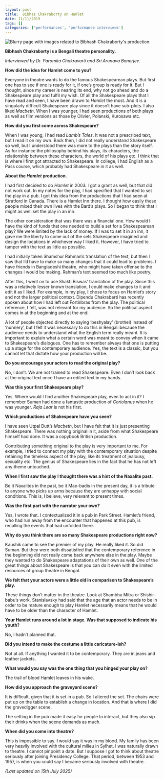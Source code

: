 ```yaml
---
layout: post
title:  Bibhas Chakraborty on Hamlet
date: 11/11/2019
tags: []
categories: ['performances', 'performance interviews']
---
```


<img src="https://drive.google.com/file/d/1I0vY5An2woxuZKIFnKx6xx0saJzB3qMc/view?usp=drive_link" class="rounded float-left" alt="Blurry page with images related to Bibhash Chakraborty's production">

**Bibhash Chakraborty is a Bengali theatre personality.**

*Interviewed by Dr. Paromita Chakravarti and Sri Arunava Banerjee.*

**How did the idea for Hamlet come to you?**

Everyone in theatre wants to do the famous Shakespearean plays. But first one has to see if one is ready for it, if one’s group is ready for it. But I thought, since my career is nearing its end, why not go ahead and do a Shakespeare play and fulfil my wish. Of all the Shakespeare plays that I have read and seen, I have been drawn to *Hamlet* the most. And it is a singularly difficult Shakespeare play since it doesn’t have sub-plots. I also liked *Macbeth*. When I was younger, I had seen productions of both plays as well as film versions as those by Olivier, Polanski, Kurosawa etc.

**How did you first come across Shakespeare?**

When I was young, I had read *Lamb’s Tales*. It was not a prescribed text, but I read it on my own. Back then, I did not really understand Shakespeare so well, but I understood there was more to the plays than the story itself. As for instance the philosophy behind his plays, its characters, the relationship between these characters, the world of his plays etc. I think that is where I first got attracted to Shakespeare. In college, I had English as a Pass course, which probably had Shakespeare in it as well.

**About the _Hamlet_ production.**

I had first decided to do *Hamlet* in 2003. I got a grant as well, but that did not work out. In my notes for the play, I had specified that I wanted to set the play in a pub. I got this idea from the productions that I had seen at Stratford in Canada. There is a Hamlet Inn there. I thought how easily these people mixed their own lives with the Bard’s plays. So I began to think that I might as well set the play in an inn.

The other consideration that was there was a financial one. How would I have the kind of funds that one needed to build a set for a Shakespearean play? We were limited by the lack of money. If I was to set it in an inn, it gave me the liberty to come out of the sets Shakespeare imagined and design the locations in whichever way I liked it. However, I have tried to tamper with the text as little as possible.

I had initially taken Shamshur Rahman’s translation of the text, but then I saw that I’d have to make so many changes that it could lead to problems. I have friends in Bangladeshi theatre, who might have taken offense to the changes I would be making. Rahman’s text seemed too much like poetry.

After this, I went on to use Shakti Biswas’ translation of the play. Since this was a relatively lesser known translation, I could make changes to it and edit it as I liked. For example, in my play, I chose to focus on Hamlet’s story and not the larger political context. Dipendu Chakrabarti has recently spoken about how I had left out Fortinbras from the play. The political reference, I felt, was not relevant for my audience. So the political aspect comes in at the beginning and at the end.

A lot of people objected directly to saying ‘beshyalay’ (brothel) instead of ‘nunnery’, but I felt it was necessary to do this in Bengali because the audience needs to understand what the English term really meant. It is important to explain what a certain word was meant to convey when it came to Shakespeare’s dialogues. One has to remember always that one is putting up a stage for the contemporary audience. Yes, the text is a classic, but you cannot let that dictate how your production will be.

**Do you encourage your actors to read the original play?**

No, I don’t. We are not trained to read Shakespeare. Even I don’t look back at the original text once I have an edited text in my hands.

**Was this your first Shakespeare play?**

Yes. Where would I find another Shakespeare play, even to act in it? I remember Suman had done a fantastic production of *Coriolanus* when he was younger. *Raja Lear* is not his first.

**Which productions of Shakespeare have you seen?**

I have seen Utpal Dutt’s *Macbeth*, but I have felt that it is just presenting Shakespeare. There was nothing original in it, aside from what Shakespeare himself had done. It was a copybook British production.

Contributing something original to the play is very important to me. For example, I tried to connect my play with the contemporary situation despite retaining the timeless aspect of the play, like its treatment of jealousy, sexuality etc. The genius of Shakespeare lies in the fact that he has not left any theme untouched.

**When I first saw the play I thought there was a hint of the Naxalite past.**

Be it Naxalites in the past, be it Mao-badis in the present day, it is a tribute to anyone who picks up arms because they are unhappy with social conditions. This is, I believe, very relevant to present times.

**Was the first part with the narrator your own?**

Yes, I wrote that. I contextualized it in a pub in Park Street. Hamlet’s friend, who had run away from the encounter that happened at this pub, is recalling the events that had unfolded there.

**Why do you think there are so many Shakespeare productions right now?**

Kaushik came to see the premier of my play. He really liked it. So did Suman. But they were both dissatisfied that the contemporary reference in the beginning did not really come back anywhere else in the play. Maybe they wanted to do Shakespeare adaptations of their own as well. One of the great things about Shakespeare is that you can do it even with the limited resources of group theatre in Bengal.

**We felt that your actors were a little old in comparison to Shakespeare’s play.**

These things don’t matter in the theatre. Look at Shambhu Mitra or Shishir-babu’s work. Stanislavsky had said that the age that an actor needs to be in order to be mature enough to play Hamlet necessarily means that he would have to be older than the character of Hamlet.

**Your Hamlet runs around a lot in stage. Was that supposed to indicate his youth?**

No, I hadn’t planned that.

**Did you intend to make the costume a little caricature-ish?**

Not at all. If anything I wanted it to be contemporary. They are in jeans and leather jackets.

**What would you say was the one thing that you hinged your play on?**

The trail of blood Hamlet leaves in his wake.

**How did you approach the graveyard scene?**

It is difficult, given that it is set in a pub. So I altered the set. The chairs were put up on the table to establish a change in location. And that is where I did the gravedigger scene.

The setting in the pub made it easy for people to interact, but they also sip their drinks when the scene demands as much.

**When did you come into theatre?**

This is impossible to say. I would say it was in my blood. My family has been very heavily involved with the cultural milieu in Sylhet. I was naturally drawn to theatre. I cannot pinpoint a date. But I suppose I got to think about theatre seriously after joining Presidency College. That period, between 1953 and 1957, is when you could say I became seriously involved with theatre.

_(Last updated on 15th July 2025)_
